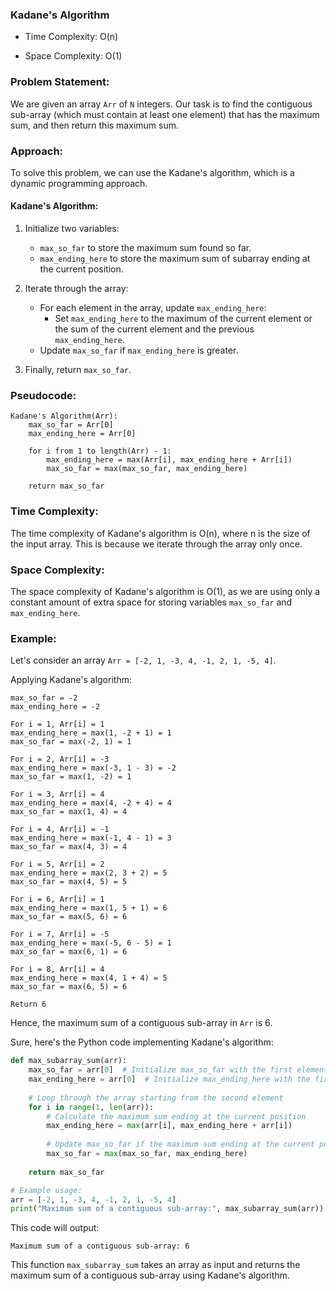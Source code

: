### Kadane's Algorithm

- Time Complexity: O(n)

- Space Complexity: O(1)

### Problem Statement:
We are given an array `Arr` of `N` integers. Our task is to find the contiguous sub-array (which must contain at least one element) that has the maximum sum, and then return this maximum sum.

### Approach:
To solve this problem, we can use the Kadane's algorithm, which is a dynamic programming approach.

#### Kadane's Algorithm:
1. Initialize two variables:
   - `max_so_far` to store the maximum sum found so far.
   - `max_ending_here` to store the maximum sum of subarray ending at the current position.

2. Iterate through the array:
   - For each element in the array, update `max_ending_here`:
     - Set `max_ending_here` to the maximum of the current element or the sum of the current element and the previous `max_ending_here`.
   - Update `max_so_far` if `max_ending_here` is greater.

3. Finally, return `max_so_far`.

### Pseudocode:
```
Kadane's Algorithm(Arr):
    max_so_far = Arr[0]
    max_ending_here = Arr[0]
    
    for i from 1 to length(Arr) - 1:
        max_ending_here = max(Arr[i], max_ending_here + Arr[i])
        max_so_far = max(max_so_far, max_ending_here)
    
    return max_so_far
```

### Time Complexity:
The time complexity of Kadane's algorithm is O(n), where n is the size of the input array. This is because we iterate through the array only once.

### Space Complexity:
The space complexity of Kadane's algorithm is O(1), as we are using only a constant amount of extra space for storing variables `max_so_far` and `max_ending_here`.

### Example:
Let's consider an array `Arr = [-2, 1, -3, 4, -1, 2, 1, -5, 4]`.

Applying Kadane's algorithm:
```
max_so_far = -2
max_ending_here = -2

For i = 1, Arr[i] = 1
max_ending_here = max(1, -2 + 1) = 1
max_so_far = max(-2, 1) = 1

For i = 2, Arr[i] = -3
max_ending_here = max(-3, 1 - 3) = -2
max_so_far = max(1, -2) = 1

For i = 3, Arr[i] = 4
max_ending_here = max(4, -2 + 4) = 4
max_so_far = max(1, 4) = 4

For i = 4, Arr[i] = -1
max_ending_here = max(-1, 4 - 1) = 3
max_so_far = max(4, 3) = 4

For i = 5, Arr[i] = 2
max_ending_here = max(2, 3 + 2) = 5
max_so_far = max(4, 5) = 5

For i = 6, Arr[i] = 1
max_ending_here = max(1, 5 + 1) = 6
max_so_far = max(5, 6) = 6

For i = 7, Arr[i] = -5
max_ending_here = max(-5, 6 - 5) = 1
max_so_far = max(6, 1) = 6

For i = 8, Arr[i] = 4
max_ending_here = max(4, 1 + 4) = 5
max_so_far = max(6, 5) = 6

Return 6
```

Hence, the maximum sum of a contiguous sub-array in `Arr` is 6.

Sure, here's the Python code implementing Kadane's algorithm:

```python
def max_subarray_sum(arr):
    max_so_far = arr[0]  # Initialize max_so_far with the first element of the array
    max_ending_here = arr[0]  # Initialize max_ending_here with the first element of the array
    
    # Loop through the array starting from the second element
    for i in range(1, len(arr)):
        # Calculate the maximum sum ending at the current position
        max_ending_here = max(arr[i], max_ending_here + arr[i])
        
        # Update max_so_far if the maximum sum ending at the current position is greater
        max_so_far = max(max_so_far, max_ending_here)
    
    return max_so_far

# Example usage:
arr = [-2, 1, -3, 4, -1, 2, 1, -5, 4]
print("Maximum sum of a contiguous sub-array:", max_subarray_sum(arr))
```

This code will output:

```
Maximum sum of a contiguous sub-array: 6
```

This function `max_subarray_sum` takes an array as input and returns the maximum sum of a contiguous sub-array using Kadane's algorithm.